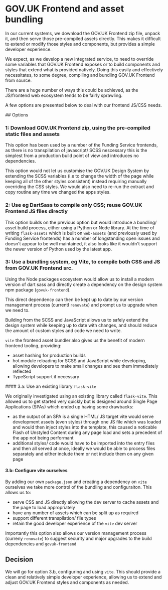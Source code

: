 # GOV.UK Frontend and asset bundling

In our current systems, we download the GOV.UK Frontend zip file, unpack it, and then serve those pre-compiled assets directly. This makes it difficult to extend or modify those styles and components, but provides a simple developer experience.

We expect, as we develop a new integrated service, to need to override some variables that GOV.UK Frontend exposes or to build components and styles that extend what is provided natively. Doing this easily and effectively necessitates, to some degree, compiling and bundling GOV.UK Frontend from source.

There are a huge number of ways this could be achieved, as the JS/frontend web ecosystem tends to be fairly sprawling.

A few options are presented below to deal with our frontend JS/CSS needs.

## Options

### 1: Download GOV.UK Frontend zip, using the pre-compiled static files and assets

This option has been used by a number of the Funding Service frontends, as there is no transpilation of javascript/ SCSS nescessary this is the simplest from a production build point of view and introduces no dependencies.

This option would not let us customise the GOV.UK Design System by extending the SCSS variables (i.e to change the width of the page while keeping all of the other styles consistent) instead requiring manually overriding the CSS styles. We would also need to re-run the extract and copy routine any time we changed the apps styles.

### 2: Use eg DartSass to compile only CSS; reuse GOV.UK Frontend JS files directly

This option builds on the previous option but would introduce a bundling/ asset build process, either using a Python or Node library. At the time of writing `flask-assets` which is built on `web-assets` (and previously used by Funding Service frontends) has a number of longstanding open issues and doesn't appear to be well maintained, it also looks like it wouldn't support the newer version of Python used by the latest app.

### 3: Use a bundling system, eg Vite, to compile both CSS and JS from GOV.UK Frontend src.

Using the Node packages ecosystem would allow us to install a modern version of dart sass and directly create a dependency on the design system npm package (`govuk-frontend`).

This direct dependency can then be kept up to date by our version management process (currentl `renovate`) and prompt us to upgrade when we need to.

Building from the SCSS and JavaScript allows us to safely extend the design system while keeping up to date with changes, and should reduce the amount of custom styles and code we need to write.

`vite` the frontend asset bundler also gives us the benefit of modern frontend tooling, providing:
- asset hashing for production builds
- hot module reloading for SCSS and JavaScript while developing, allowing developers to make small changes and see them immediately reflected
- TypeScript support if necessary 

#### 3.a: Use an existing library `flask-vite`

We originally investigated using an existing library called `flask-vite`. This allowed us to get started very quickly but is designed around Single Page Applications (SPAs) which ended up having some drawbacks:
- as the output of an SPA is a single HTML/ JS target vite would serve development assets (even styles) through one JS file which was loaded and would then inject styles into the template, this caused a noticable Flash of Unstyled Content during any page load and sets a precedent of the app not being performant
- additional styles/ code would have to be imported into the entry files and then all served at once, ideally we would be able to process files separately and either include them or not include them on any given page

#### 3.b: Configure vite ourselves

By adding our own `package.json` and creating a dependency on `vite` ourselves we take more control of the bundling and configuraiton. This allows us to: 
- serve CSS and JS directly allowing the dev server to cache assets and the page to load appropriately
- have any number of assets which can be split up as required
- support different transpilation/ file types
- retain the good developer experience of the `vite` dev server

Importantly this option also allows our version management process (curreny `renovate`) to suggest security and major upgrades to the build dependencies and `govuk-frontend`

## Decision

We will go for option 3.b, configuring and using `vite`. This should provide a clean and relatively simple developer experience, allowing us to extend and adjust GOV.UK Frontend styles and components as needed.
